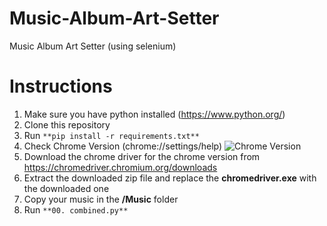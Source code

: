 # Music-Album-Art-Setter
Music Album Art Setter (using selenium)

# Instructions
1) Make sure you have python installed (https://www.python.org/)
2) Clone this repository
3) Run `**pip install -r requirements.txt**`
4) Check Chrome Version (chrome://settings/help)
![Chrome Version](https://i.ibb.co/mSq48JS/fixed-settings.png)
5) Download the chrome driver for the chrome version from https://chromedriver.chromium.org/downloads
6) Extract the downloaded zip file and replace the **chromedriver.exe** with the downloaded one
7) Copy your music in the **/Music** folder
8) Run `**00. combined.py**`
